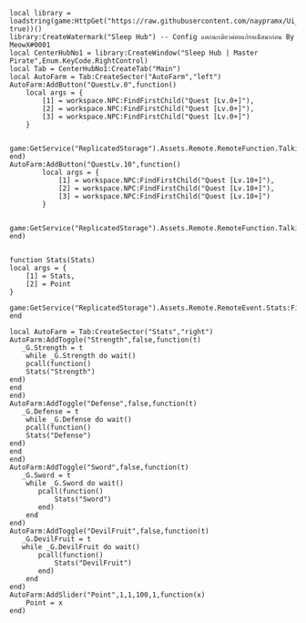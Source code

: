     local library = loadstring(game:HttpGet("https://raw.githubusercontent.com/naypramx/Ui__Project/Script/XeNonUi", true))()
    library:CreateWatermark("Sleep Hub") -- Config แตกนะเดียวค่อยแก้รอเน็ตมาก่อน By MeowX#0001
    local CenterHubNo1 = library:CreateWindow("Sleep Hub | Master Pirate",Enum.KeyCode.RightControl)
    local Tab = CenterHubNo1:CreateTab("Main")
    local AutoFarm = Tab:CreateSector("AutoFarm","left")
    AutoFarm:AddButton("QuestLv.0",function()
        local args = {
            [1] = workspace.NPC:FindFirstChild("Quest [Lv.0+]"),
            [2] = workspace.NPC:FindFirstChild("Quest [Lv.0+]"),
            [3] = workspace.NPC:FindFirstChild("Quest [Lv.0+]")
        }
        
        game:GetService("ReplicatedStorage").Assets.Remote.RemoteFunction.Talking:InvokeServer(unpack(args))
    end)
    AutoFarm:AddButton("QuestLv.10",function()
            local args = {
                [1] = workspace.NPC:FindFirstChild("Quest [Lv.10+]"),
                [2] = workspace.NPC:FindFirstChild("Quest [Lv.10+]"),
                [3] = workspace.NPC:FindFirstChild("Quest [Lv.10+]")
            }
            
            game:GetService("ReplicatedStorage").Assets.Remote.RemoteFunction.Talking:InvokeServer(unpack(args))
    end)
    
    
    function Stats(Stats)
    local args = {
        [1] = Stats,
        [2] = Point
    }
    
    game:GetService("ReplicatedStorage").Assets.Remote.RemoteEvent.Stats:FireServer(unpack(args))
    end
    
    local AutoFarm = Tab:CreateSector("Stats","right")
    AutoFarm:AddToggle("Strength",false,function(t)
       _G.Strength = t
        while _G.Strength do wait()
        pcall(function()
        Stats("Strength")
    end)
    end
    end)
    AutoFarm:AddToggle("Defense",false,function(t)
       _G.Defense = t
        while _G.Defense do wait()
        pcall(function()
        Stats("Defense")
    end)
    end
    end)
    AutoFarm:AddToggle("Sword",false,function(t)
       _G.Sword = t
        while _G.Sword do wait()
           pcall(function()
               Stats("Sword")
           end)
        end
    end)
    AutoFarm:AddToggle("DevilFruit",false,function(t)
       _G.DevilFruit = t
       while _G.DevilFruit do wait()
           pcall(function()
               Stats("DevilFruit")
           end)
        end
    end)
    AutoFarm:AddSlider("Point",1,1,100,1,function(x)
        Point = x
    end)
    
